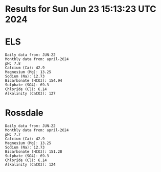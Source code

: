 # Results for Sun Jun 23 15:13:23 UTC 2024
# ELS
```
Daily data from: JUN-22
Monthly data from: april-2024
pH: 7.8
Calcium (Ca): 42.9
Magnesium (Mg): 13.25
Sodium (Na): 12.73
Bicarbonate (HCO3): 154.94
Sulphate (SO4): 69.3
Chloride (Cl): 6.14
Alkalinity (CaCO3): 127
```
# Rossdale
```
Daily data from: JUN-22
Monthly data from: april-2024
pH: 7.7
Calcium (Ca): 42.9
Magnesium (Mg): 13.25
Sodium (Na): 12.73
Bicarbonate (HCO3): 151.28
Sulphate (SO4): 69.3
Chloride (Cl): 6.14
Alkalinity (CaCO3): 124
```
